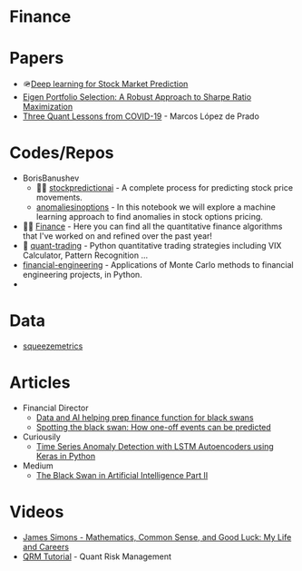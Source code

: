 # Finance

# Papers
- 🪖[Deep learning for Stock Market Prediction](https://arxiv.org/pdf/2004.01497.pdf)
- [Eigen Portfolio Selection: A Robust Approach to Sharpe Ratio Maximization](https://poseidon01.ssrn.com/delivery.php?ID=013084113099075069084100122107080007125015095067062090018070005096126066064082083110101106016015108127058124122030024110077028047047048048043096066083116127124098028032021062025123105117106110064065000127121117092069092022091123072126083086071023017117&EXT=pdf&INDEX=TRUE)
- [Three Quant Lessons from COVID-19](https://poseidon01.ssrn.com/delivery.php?ID=166121084101084096015076111071012031037020034052010050028068009127125002076100019101055005123036121059116024109083093123081127103032074055080115001100115078081026036077080024106097024125065096089005003100026112089001020081109022100100098089123077078&EXT=pdf&INDEX=TRUE) - Marcos López de Prado

# Codes/Repos
- BorisBanushev
  - 🌟🌟 [stockpredictionai](https://github.com/borisbanushev/stockpredictionai) - A complete process for predicting stock price movements.
  - [anomaliesinoptions](https://github.com/borisbanushev/anomaliesinoptions) - In this notebook we will explore a machine learning approach to find anomalies in stock options pricing.
- 🌟🌟 [Finance](https://github.com/shashankvemuri/Finance) - Here you can find all the quantitative finance algorithms that I've worked on and refined over the past year!
- 🌟 [quant-trading](https://github.com/je-suis-tm/quant-trading) - Python quantitative trading strategies including VIX Calculator, Pattern Recognition ...
- [financial-engineering](https://github.com/federicomariamassari/financial-engineering) - Applications of Monte Carlo methods to financial engineering projects, in Python.
- 

# Data
- [squeezemetrics](https://squeezemetrics.com/monitor)


# Articles
- Financial Director
  - [Data and AI helping prep finance function for black swans](https://www.financialdirector.co.uk/2020/03/20/data-and-ai-helping-prep-finance-function-for-black-swans/)
  - [Spotting the black swan: How one-off events can be predicted](https://www.financialdirector.co.uk/2019/06/19/spotting-the-black-swan-how-one-off-events-can-be-predicted/)
- Curiousily
  - [Time Series Anomaly Detection with LSTM Autoencoders using Keras in Python](https://curiousily.com/posts/anomaly-detection-in-time-series-with-lstms-using-keras-in-python/#anomaly-detection)
- Medium
  - [The Black Swan in Artificial Intelligence Part II](https://jrodthoughts.medium.com/the-black-swan-in-artificial-intelligence-part-ii-9a6fe28c023f)


# Videos
- [James Simons - Mathematics, Common Sense, and Good Luck: My Life and Careers](https://www.youtube.com/watch?v=SVdTF4_QrTM)
- [QRM Tutorial](https://www.youtube.com/channel/UCZ0TD2mCnMXNEfxeptcoFoA/videos) - Quant Risk Management
